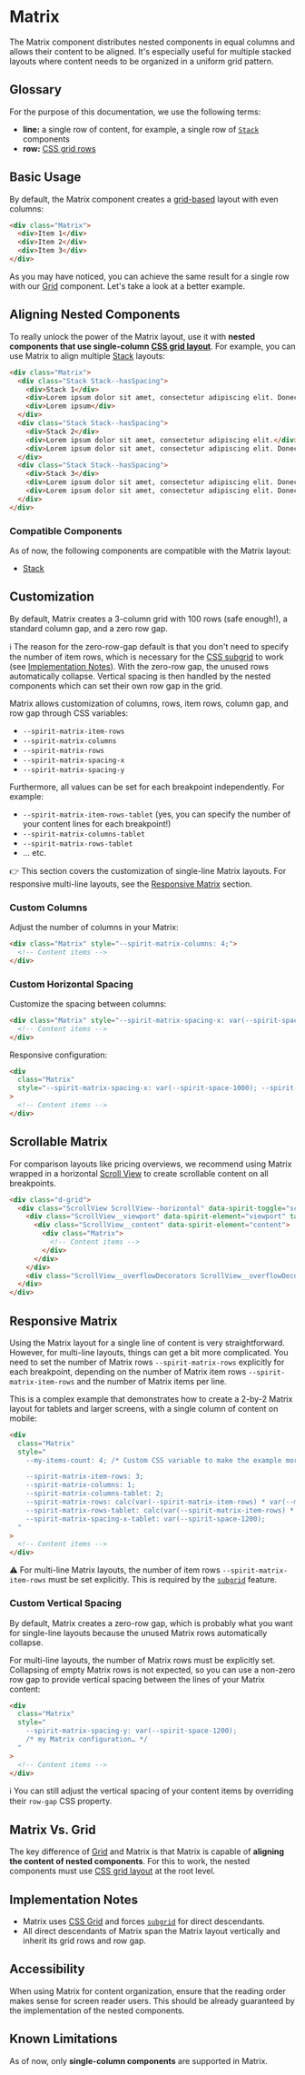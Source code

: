 # Matrix

The Matrix component distributes nested components in equal columns and allows
their content to be aligned. It's especially useful for multiple stacked layouts
where content needs to be organized in a uniform grid pattern.

## Glossary

For the purpose of this documentation, we use the following terms:

- **line:** a single row of content, for example, a single row of
  [`Stack`][stack] components
- **row:** [CSS grid rows][mdn-grid-row]

## Basic Usage

By default, the Matrix component creates a [grid-based][mdn-grid] layout with
even columns:

```html
<div class="Matrix">
  <div>Item 1</div>
  <div>Item 2</div>
  <div>Item 3</div>
</div>
```

As you may have noticed, you can achieve the same result for a single row with
our [Grid][grid] component. Let's take a look at a better example.

## Aligning Nested Components

To really unlock the power of the Matrix layout, use it with **nested components
that use single-column [CSS grid layout][mdn-grid]**. For example, you can use
Matrix to align multiple [Stack][stack] layouts:

```html
<div class="Matrix">
  <div class="Stack Stack--hasSpacing">
    <div>Stack 1</div>
    <div>Lorem ipsum dolor sit amet, consectetur adipiscing elit. Donec a diam lectus. Sed sit amet ipsum mauris.</div>
    <div>Lorem ipsum</div>
  </div>
  <div class="Stack Stack--hasSpacing">
    <div>Stack 2</div>
    <div>Lorem ipsum dolor sit amet, consectetur adipiscing elit.</div>
    <div>Lorem ipsum dolor sit amet, consectetur adipiscing elit. Donec a diam lectus. Sed sit amet ipsum mauris.</div>
  </div>
  <div class="Stack Stack--hasSpacing">
    <div>Stack 3</div>
    <div>Lorem ipsum dolor sit amet, consectetur adipiscing elit. Donec a diam lectus. Sed sit amet ipsum mauris.</div>
    <div>Lorem ipsum dolor sit amet, consectetur adipiscing elit. Donec a diam lectus. Sed sit amet ipsum mauris.</div>
  </div>
</div>
```

### Compatible Components

As of now, the following components are compatible with the Matrix layout:

- [Stack][stack]

## Customization

By default, Matrix creates a 3-column grid with 100 rows (safe enough!),
a standard column gap, and a zero row gap.

ℹ️ The reason for the zero-row-gap default is that you don't need to specify the
number of item rows, which is necessary for the [CSS subgrid][mdn-subgrid] to
work (see [Implementation Notes](#implementation-notes)). With the zero-row gap,
the unused rows automatically collapse. Vertical spacing is then handled by the
nested components which can set their own row gap in the grid.

Matrix allows customization of columns, rows, item rows, column gap, and row gap
through CSS variables:

- `--spirit-matrix-item-rows`
- `--spirit-matrix-columns`
- `--spirit-matrix-rows`
- `--spirit-matrix-spacing-x`
- `--spirit-matrix-spacing-y`

Furthermore, all values can be set for each breakpoint independently.
For example:

- `--spirit-matrix-item-rows-tablet` (yes, you can specify the number of your
  content lines for each breakpoint!)
- `--spirit-matrix-columns-tablet`
- `--spirit-matrix-rows-tablet`
- … etc.

👉 This section covers the customization of single-line Matrix layouts.
For responsive multi-line layouts, see the
[Responsive Matrix](#responsive-matrix) section.

### Custom Columns

Adjust the number of columns in your Matrix:

```html
<div class="Matrix" style="--spirit-matrix-columns: 4;">
  <!-- Content items -->
</div>
```

### Custom Horizontal Spacing

Customize the spacing between columns:

```html
<div class="Matrix" style="--spirit-matrix-spacing-x: var(--spirit-space-1000);">
  <!-- Content items -->
</div>
```

Responsive configuration:

```html
<div
  class="Matrix"
  style="--spirit-matrix-spacing-x: var(--spirit-space-1000); --spirit-matrix-spacing-x-tablet: var(--spirit-space-1200);"
>
  <!-- Content items -->
</div>
```

## Scrollable Matrix

For comparison layouts like pricing overviews, we recommend using Matrix wrapped
in a horizontal [Scroll View][scroll-view] to create scrollable content on all
breakpoints.

```html
<div class="d-grid">
  <div class="ScrollView ScrollView--horizontal" data-spirit-toggle="scrollView" data-spirit-direction="horizontal">
    <div class="ScrollView__viewport" data-spirit-element="viewport" tabindex="0">
      <div class="ScrollView__content" data-spirit-element="content">
        <div class="Matrix">
          <!-- Content items -->
        </div>
      </div>
    </div>
    <div class="ScrollView__overflowDecorators ScrollView__overflowDecorators--shadows" aria-hidden="true"></div>
  </div>
</div>
```

## Responsive Matrix

Using the Matrix layout for a single line of content is very straightforward.
However, for multi-line layouts, things can get a bit more complicated.
You need to set the number of Matrix rows `--spirit-matrix-rows` explicitly for
each breakpoint, depending on the number of Matrix item rows
`--spirit-matrix-item-rows` and the number of Matrix items per line.

This is a complex example that demonstrates how to create a 2-by-2 Matrix layout
for tablets and larger screens, with a single column of content on mobile:

```html
<div
  class="Matrix"
  style="
    --my-items-count: 4; /* Custom CSS variable to make the example more comprehensible. */

    --spirit-matrix-item-rows: 3;
    --spirit-matrix-columns: 1;
    --spirit-matrix-columns-tablet: 2;
    --spirit-matrix-rows: calc(var(--spirit-matrix-item-rows) * var(--my-items-count) / var(--spirit-matrix-columns));
    --spirit-matrix-rows-tablet: calc(var(--spirit-matrix-item-rows) * var(--my-items-count) / var(--spirit-matrix-columns-tablet));
    --spirit-matrix-spacing-x-tablet: var(--spirit-space-1200);
  "
>
  <!-- Content items -->
</div>
```

⚠️ For multi-line Matrix layouts, the number of item rows
`--spirit-matrix-item-rows` must be set explicitly. This is required by the
[`subgrid`][mdn-subgrid] feature.

### Custom Vertical Spacing

By default, Matrix creates a zero-row gap, which is probably what you want for
single-line layouts because the unused Matrix rows automatically collapse.

For multi-line layouts, the number of Matrix rows must be explicitly set.
Collapsing of empty Matrix rows is not expected, so you can use a non-zero row
gap to provide vertical spacing between the lines of your Matrix content:

```html
<div
  class="Matrix"
  style="
    --spirit-matrix-spacing-y: var(--spirit-space-1200);
    /* my Matrix configuration… */
  "
>
  <!-- Content items -->
</div>
```

ℹ️ You can still adjust the vertical spacing of your content items by overriding
their `row-gap` CSS property.

## Matrix Vs. Grid

The key difference of [Grid][grid] and Matrix is that Matrix is capable of
**aligning the content of nested components**. For this to work, the nested
components must use [CSS grid layout][mdn-grid] at the root level.

## Implementation Notes

- Matrix uses [CSS Grid][mdn-grid] and forces [`subgrid`][mdn-subgrid] for direct
  descendants.
- All direct descendants of Matrix span the Matrix layout vertically and
  inherit its grid rows and row gap.

## Accessibility

When using Matrix for content organization, ensure that the reading order makes
sense for screen reader users. This should be already guaranteed by the
implementation of the nested components.

## Known Limitations

As of now, only **single-column components** are supported in Matrix.

[grid]: https://github.com/lmc-eu/spirit-design-system/blob/main/packages/web/src/scss/components/Grid/README.md
[scroll-view]: https://github.com/lmc-eu/spirit-design-system/blob/main/packages/web/src/scss/components/ScrollView/README.md#horizontal-scrolling
[stack]: https://github.com/lmc-eu/spirit-design-system/blob/main/packages/web/src/scss/components/Stack/README.md
[mdn-grid]: https://developer.mozilla.org/en-US/docs/Web/CSS/CSS_Grid_Layout
[mdn-grid-row]: https://developer.mozilla.org/en-US/docs/Glossary/Grid_Row
[mdn-subgrid]: https://developer.mozilla.org/en-US/docs/Web/CSS/CSS_grid_layout/Subgrid
